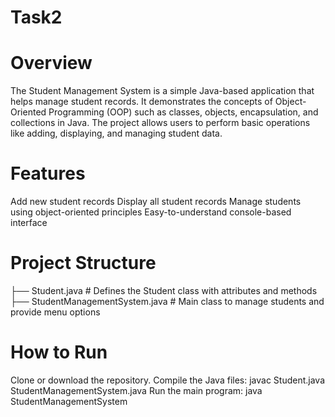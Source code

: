 # Task2
# Overview
The Student Management System is a simple Java-based application that helps manage student records. It demonstrates the concepts of Object-Oriented Programming (OOP) such as classes, objects, encapsulation, and collections in Java.
The project allows users to perform basic operations like adding, displaying, and managing student data.

# Features
Add new student records
Display all student records
Manage students using object-oriented principles
Easy-to-understand console-based interface

# Project Structure
├── Student.java               # Defines the Student class with attributes and methods
├── StudentManagementSystem.java # Main class to manage students and provide menu options

# How to Run
Clone or download the repository.
Compile the Java files:
javac Student.java StudentManagementSystem.java
Run the main program:
java StudentManagementSystem

